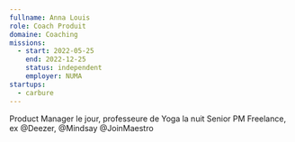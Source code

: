 ```yaml
---
fullname: Anna Louis
role: Coach Produit
domaine: Coaching
missions:
  - start: 2022-05-25
    end: 2022-12-25
    status: independent
    employer: NUMA
startups:
  - carbure
---
```


Product Manager le jour, professeure de Yoga la nuit
Senior PM Freelance, ex @Deezer, @Mindsay @JoinMaestro
